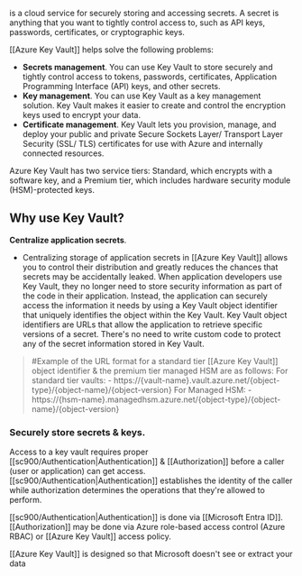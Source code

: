 is a cloud service for securely storing and accessing secrets. A secret is anything that you want to tightly control access to, such as API keys, passwords, certificates, or cryptographic keys.

[[Azure Key Vault]] helps solve the following problems:
- **Secrets management**. You can use Key Vault to store securely and tightly control access to tokens, passwords, certificates, Application Programming Interface (API) keys, and other secrets.
- **Key management**. You can use Key Vault as a key management solution. Key Vault makes it easier to create and control the encryption keys used to encrypt your data.
- **Certificate management**. Key Vault lets you provision, manage, and deploy your public and private Secure Sockets Layer/ Transport Layer Security (SSL/ TLS) certificates for use with Azure and internally connected resources.

Azure Key Vault has two service tiers: Standard, which encrypts with a software key, and a Premium tier, which includes hardware security module (HSM)-protected keys.
## Why use Key Vault?
**Centralize application secrets**. 
- Centralizing storage of application secrets in [[Azure Key Vault]] allows you to control their distribution and greatly reduces the chances that secrets may be accidentally leaked. When application developers use Key Vault, they no longer need to store security information as part of the code in their application. Instead, the application can securely access the information it needs by using a Key Vault object identifier that uniquely identifies the object within the Key Vault. Key Vault object identifiers are URLs that allow the application to retrieve specific versions of a secret. There's no need to write custom code to protect any of the secret information stored in Key Vault.
>	#Example of the URL format for a standard tier [[Azure Key Vault]] object identifier & the premium tier managed HSM are as follows:
>		For standard tier vaults:
>		- https://{vault-name}.vault.azure.net/{object-type}/{object-name}/{object-version}
>		For Managed HSM:
>		- https://{hsm-name}.managedhsm.azure.net/{object-type}/{object-name}/{object-version}

### Securely store secrets & keys. 
Access to a key vault requires proper [[sc900/Authentication|Authentication]] & [[Authorization]] before a caller (user or application) can get access. [[sc900/Authentication|Authentication]] establishes the identity of the caller while authorization determines the operations that they're allowed to perform.

[[sc900/Authentication|Authentication]] is done via [[Microsoft Entra ID]]. [[Authorization]] may be done via Azure role-based access control (Azure RBAC) or [[Azure Key Vault]] access policy.

[[Azure Key Vault]] is designed so that Microsoft doesn't see or extract your data


